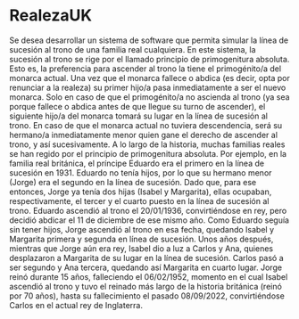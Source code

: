 # RealezaUK
Se desea desarrollar un sistema de software que permita simular la línea
de sucesión al trono de una familia real cualquiera. En este sistema, la
sucesión al trono se rige por el llamado principio de primogenitura
absoluta. Esto es, la preferencia para ascender al trono la tiene el
primogénito/a del monarca actual. Una vez que el monarca fallece o
abdica (es decir, opta por renunciar a la realeza) su primer hijo/a pasa
inmediatamente a ser el nuevo monarca.
Solo en caso de que el primogénito/a no ascienda al trono (ya sea porque
fallece o abdica antes de que llegue su turno de ascender), el siguiente
hijo/a del monarca tomará su lugar en la línea de sucesión al trono. En
caso de que el monarca actual no tuviera descendencia, será su
hermano/a inmediatamente menor quien gane el derecho de ascender al
trono, y así sucesivamente.
A lo largo de la historia, muchas familias reales se han regido por el principio de primogenitura
absoluta. Por ejemplo, en la familia real británica, el príncipe Eduardo era el primero en la línea de
sucesión en 1931. Eduardo no tenía hijos, por lo que su hermano menor (Jorge) era el segundo en
la línea de sucesión. Dado que, para ese entonces, Jorge ya tenía dos hijas (Isabel y Margarita),
ellas ocupaban, respectivamente, el tercer y el cuarto puesto en la línea de sucesión al trono.
Eduardo ascendió al trono el 20/01/1936, convirtiéndose en rey, pero decidió abdicar el 11 de
diciembre de ese mismo año. Como Eduardo seguía sin tener hijos, Jorge ascendió al trono en esa
fecha, quedando Isabel y Margarita primera y segunda en línea de sucesión. Unos años después,
mientras que Jorge aún era rey, Isabel dio a luz a Carlos y Ana, quienes desplazaron a Margarita
de su lugar en la línea de sucesión. Carlos pasó a ser segundo y Ana tercera, quedando así
Margarita en cuarto lugar. Jorge reinó durante 15 años, falleciendo el 06/02/1952, momento en el
cual Isabel ascendió al trono y tuvo el reinado más largo de la historia británica (reinó por 70 años),
hasta su fallecimiento el pasado 08/09/2022, convirtiéndose Carlos en el actual rey de Inglaterra.
